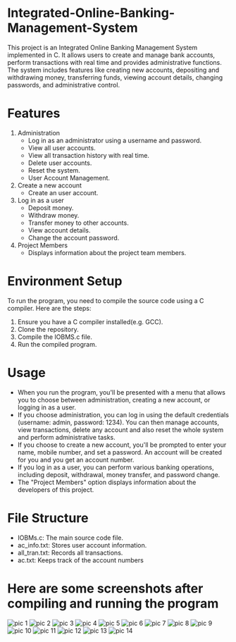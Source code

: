 # Integrated-Online-Banking-Management-System
 This project is an Integrated Online Banking Management System implemented in C. It allows users to create and manage bank accounts, perform transactions with real time and provides administrative functions. The system includes features like creating new accounts, depositing and withdrawing money, transferring funds, viewing 
 account details, changing passwords, and administrative control.
# Features
 1. Administration
    - Log in as an administrator using a username and password.
    - View all user accounts.
    - View all transaction history with real time.
    - Delete user accounts.
    - Reset the system.
    - User Account Management.
 2. Create a new account
    - Create an user account.
 3. Log in as a user
    - Deposit money.
    - Withdraw money.
    - Transfer money to other accounts.
    - View account details.
    - Change the account password.
 4. Project Members
    - Displays information about the project team members.
# Environment Setup
  To run the program, you need to compile the source code using a C compiler. Here are the steps:
   1. Ensure you have a C compiler installed(e.g. GCC).
   2. Clone the repository.
   3. Compile the IOBMS.c file.
   4. Run the compiled program.
# Usage
   - When you run the program, you'll be presented with a menu that allows you to choose between administration, creating a new account, or logging in as a user.
   - If you choose administration, you can log in using the default credentials (username: admin, password: 1234). You can then manage accounts, view transactions, delete any account and also reset the whole system and perform administrative tasks.
   - If you choose to create a new account, you'll be prompted to enter your name, mobile number, and set a password. An account will be created for you and you get an account number.
   - If you log in as a user, you can perform various banking operations, including deposit, withdrawal, money transfer, and password change.
   - The "Project Members" option displays information about the developers of this project.
# File Structure
   - IOBMs.c: The main source code file.
   - ac_info.txt: Stores user account information.
   - all_tran.txt: Records all transactions.
   - ac.txt: Keeps track of the account numbers
# Here are some screenshots after compiling and running the program
![pic 1](https://github.com/mdrayhanul-011/Integrated-Online-Banking-Management-System/assets/143254107/b5f4d270-5a01-44be-8028-985e4d436835)
![pic 2](https://github.com/mdrayhanul-011/Integrated-Online-Banking-Management-System/assets/143254107/e7be11d1-3a6a-4699-974a-3b22e342cd01)
![pic 3](https://github.com/mdrayhanul-011/Integrated-Online-Banking-Management-System/assets/143254107/31038011-9273-4762-8b8d-1cecb4258561)
![pic 4](https://github.com/mdrayhanul-011/Integrated-Online-Banking-Management-System/assets/143254107/bb9aeb96-7a7b-4a49-bc18-e75c015de307)
![pic 5](https://github.com/mdrayhanul-011/Integrated-Online-Banking-Management-System/assets/143254107/fd13b53f-cdab-409a-8c90-5a6c1b8441a2)
![pic 6](https://github.com/mdrayhanul-011/Integrated-Online-Banking-Management-System/assets/143254107/8f7b6e14-da35-4289-a7ce-104724c324cd)
![pic 7](https://github.com/mdrayhanul-011/Integrated-Online-Banking-Management-System/assets/143254107/a47aec41-d7a3-473c-8d80-7281a13e1fdf)
![pic 8](https://github.com/mdrayhanul-011/Integrated-Online-Banking-Management-System/assets/143254107/105103d9-34ef-4325-99fa-308a9dac55bb)
![pic 9](https://github.com/mdrayhanul-011/Integrated-Online-Banking-Management-System/assets/143254107/b48f8413-1093-4b65-b500-a43e256512cb)
![pic 10](https://github.com/mdrayhanul-011/Integrated-Online-Banking-Management-System/assets/143254107/234fe508-f102-43d2-9050-ed55669d15ea)
![pic 11](https://github.com/mdrayhanul-011/Integrated-Online-Banking-Management-System/assets/143254107/c59d9e53-403e-4f0a-86c9-6aef3ede379b)
![pic 12](https://github.com/mdrayhanul-011/Integrated-Online-Banking-Management-System/assets/143254107/48cc3927-25c8-4bfa-8b83-c1005cd0cbad)
![pic 13](https://github.com/mdrayhanul-011/Integrated-Online-Banking-Management-System/assets/143254107/e24c799d-ac31-4d73-9a60-b57dd8c59d79)
![pic 14](https://github.com/mdrayhanul-011/Integrated-Online-Banking-Management-System/assets/143254107/c62b5d1e-9fca-4c10-bb5d-51fe032ddaf1)

